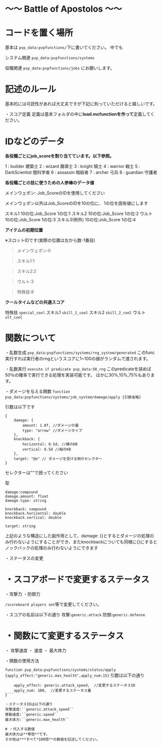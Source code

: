 # ～～  Battle of Apostolos ～～

# コードを置く場所
基本は
``pvp_data:pvpfunctions/``下に書いてください。
中でも

システム関連
``pvp_data:pvpfunctions/systems``

役職関連
``pvp_data:pvpfunctions/jobs``
にお願いします。

# 記述のルール
基本的には可読性があれば大丈夫ですが下記に則っていただけると嬉しいです。

・スコア定義
定義は基本フォルダの中に**load.mcfunctionを作って**定義してください。

# IDなどのデータ

**各役職ごとにjob_scoreを割り当てています。以下参照。**

1 : builder 建築士
2 : wizard 魔導士
3 : knight 騎士
4 : warrior 戦士
5 : DarkScientist 闇科学者
6 : assassin 暗殺者
7 : archer 弓兵
8 : guardian 守護者

**各役職ごとの技に使うための人参棒のデータ値**

メインウェポン:
  Job_ScoreのIDを使用してください

メインウェポン以外はJob_ScoreのIDを10の位に、
1の位を固有値にします

スキル1
  10の位:Job_Score
  1の位:1
スキル2
  10の位:Job_Score
  1の位:2
ウルト
  10の位:Job_Score
  1の位:3
スキル3(例外)
  10の位:Job_Score
  1の位:4

**アイテムの初期位置**

※スロットIDです(実際の位置は左から数-1番目)

> メインウェポン:0

> スキル1:1

> スキル2:2

> ウルト:3

> 特殊技:8

**クールタイムなどの共通スコア**

特殊技
``special_cool``
スキル1
``skill_1_cool``
スキル2
``skill_2_cool``
ウルト
``ult_cool``

# 関数について

・乱数生成
  ```pvp_data:pvpfunctions/systems/rng_system/generated```
  このfunc実行すれば実行者のrngというスコアに1~100の値がランダムで渡されます。

・乱数実行
  ```execute if predicate pvp_data:50_rng```
  このpredicateを挟めば50％の確率で実行できる処理を実装可能です。
  ほかに30%,10%,75%もあります。
  
・ダメージを与える関数
  ```function pvp_data:pvpfunctions/systems/job_system/damage/apply {引数省略}```


引数は以下です
```
{
    damage: {
        amount: 1.0f, //ダメージの量
        type: "arrow" //ダメージタイプ
    },
    knockback: {
        horizontal: 0.5d, //横のKB
        vertical: 0.5d //縦のKB
    },
    target: "@e" // ダメージを受ける側のセレクター
}
```


セレクターは""で囲ってください

型
```
damage:compound
damage.amount: float
damage.type: string

knockback: compound
knockback.horizontal: double
knockback.vertical: double

target: string
```


上記のような構造にした副作用として、damage: {}とするとダメージの処理のみ行わないようにすることができ、またknockbackについても同様に{}にするとノックバックの処理のみ行わないようにできます

・ステータスの変更

# ・スコアボードで変更するステータス
・攻撃力
・防御力

``/scoreboard players set``等で変更してください。

・スコアの名前は以下の通り
攻撃:``generic.attack``
防御:``generic.defense``

# ・関数にて変更するステータス
・ 攻撃速度
・ 速度
・ 最大体力

・関数の使用方法

```function pvp_data:pvpfunctions/systems/status/apply {apply_effect:"generic.max_health",apply_num:15}```
引数は以下の通り
```{
    apply_effect: generic.attack_speed,  //変更するステータスID
    apply_num: 100,  //変更するステータス量
}```

・ステータスIDは以下の通り
攻撃速度:``generic.attack_speed``
移動速度:``generic.speed``
最大体力:``generic.max_health``

# ・代入する数値
最大体力は**等倍**です。
その他は***すべて*100倍**の数値を記述してください。
